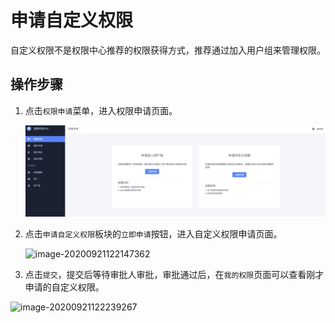 # 申请自定义权限

 自定义权限不是权限中心推荐的权限获得方式，推荐通过加入用户组来管理权限。

## 操作步骤

1. 点击`权限申请`菜单，进入权限申请页面。

   ![image-20200921120544730](ApplyToCustomPermissions/image-20200921120544730.png)

2. 点击`申请自定义权限`板块的`立即申请`按钮，进入自定义权限申请页面。

   ![image-20200921122147362](ApplyToCustomPermissions/image-20200921122147362.png)

3.  点击`提交`，提交后等待审批人审批，审批通过后，在`我的权限`页面可以查看刚才申请的自定义权限。

   ![image-20200921122239267](ApplyToCustomPermissions/image-20200921122239267.png)